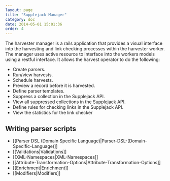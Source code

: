 ```yaml
---
layout: page
title: "Supplejack Manager"
category: doc
date: 2014-05-01 15:01:36
order: 4
---
```


The harvester manager is a rails application that provides a visual interface into the harvesting and link checking processes within the harvester worker. The manager uses active resource to interface into the workers models using a restful interface. It allows the harvest operator to do the following:

* Create parsers.
* Run/view harvests.
* Schedule harvests.
* Preview a record before it is harvested.
* Define parser templates.
* Suppress a collection in the Supplejack API.
* View all suppressed collections in the Supplejack API.
* Define rules for checking links in the Supplejack API.
* View the statistics for the link checker

## Writing parser scripts
* [[Parser DSL (Domain Specific Language)|Parser-DSL-(Domain-Specific-Language)]]
* [[Validations|Validations]]
* [[XML-Namespaces|XML-Namespaces]]
* [[Attribute-Transformation-Options|Attribute-Transformation-Options]]
* [[Enrichment|Enrichment]]
* [[Modifiers|Modifiers]]

